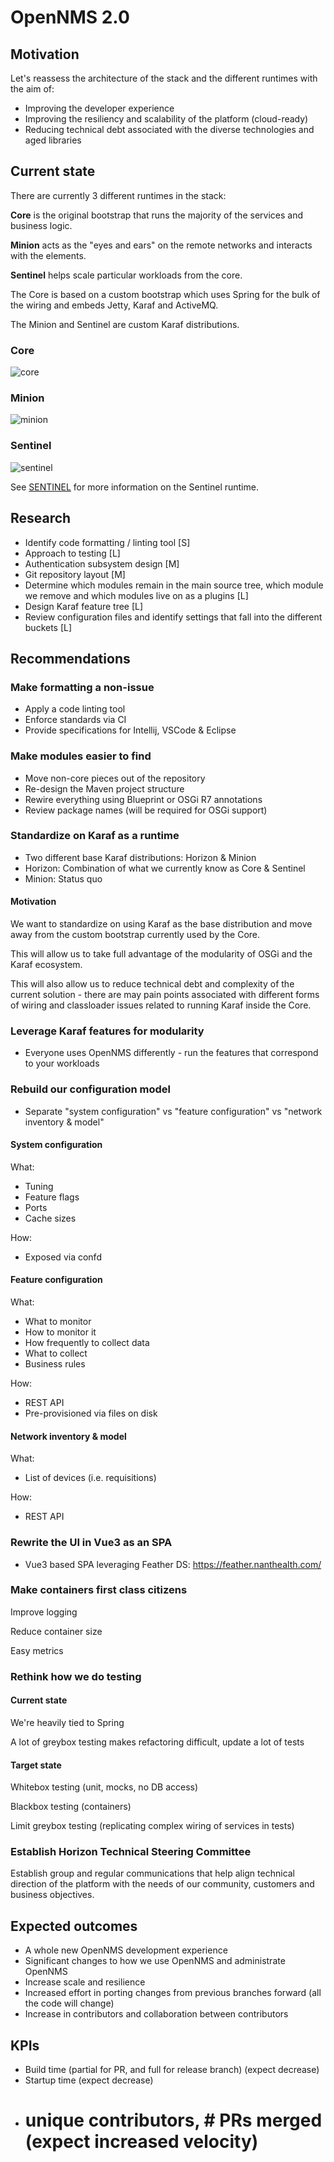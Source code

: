 # OpenNMS 2.0

## Motivation

Let's reassess the architecture of the stack and the different runtimes with the aim of:
* Improving the developer experience
* Improving the resiliency and scalability of the platform (cloud-ready)
* Reducing technical debt associated with the diverse technologies and aged libraries

## Current state

There are currently 3 different runtimes in the stack:

**Core** is the original bootstrap that runs the majority of the services and business logic.

**Minion** acts as the "eyes and ears" on the remote networks and interacts with the elements.

**Sentinel** helps scale particular workloads from the core.

The Core is based on a custom bootstrap which uses Spring for the bulk of the wiring and embeds Jetty, Karaf and ActiveMQ.

The Minion and Sentinel are custom Karaf distributions.

### Core

![core](images/core_runtime_arch.png)

### Minion

![minion](images/minion_runtime_arch.png)

### Sentinel

![sentinel](images/sentinel_runtime_arch.png)

See [SENTINEL](SENTINEL.md) for more information on the Sentinel runtime.

## Research

* Identify code formatting / linting tool [S]
* Approach to testing [L]
* Authentication subsystem design [M]
* Git repository layout [M]
* Determine which modules remain in the main source tree, which module we remove and which modules live on as a plugins [L]
* Design Karaf feature tree [L]
* Review configuration files and identify settings that fall into the different buckets [L]

## Recommendations

### Make formatting a non-issue

* Apply a code linting tool
* Enforce standards via CI
* Provide specifications for Intellij, VSCode & Eclipse

### Make modules easier to find

* Move non-core pieces out of the repository
* Re-design the Maven project structure
* Rewire everything using Blueprint or OSGi R7 annotations
* Review package names (will be required for OSGi support)

### Standardize on Karaf as a runtime

* Two different base Karaf distributions: Horizon & Minion
* Horizon: Combination of what we currently know as Core & Sentinel
* Minion: Status quo

#### Motivation

We want to standardize on using Karaf as the base distribution and move away from the custom bootstrap currently used by the Core.

This will allow us to take full advantage of the modularity of OSGi and the Karaf ecosystem.

This will also allow us to reduce technical debt and complexity of the current solution - there are may pain points associated with different forms of wiring and classloader issues related to running Karaf inside the Core.

### Leverage Karaf features for modularity

* Everyone uses OpenNMS differently - run the features that correspond to your workloads

### Rebuild our configuration model

* Separate "system configuration" vs "feature configuration" vs "network inventory & model"

#### System configuration

What:
 * Tuning
 * Feature flags
 * Ports
 * Cache sizes

How:
 * Exposed via confd

#### Feature configuration

What:
* What to monitor
* How to monitor it
* How frequently to collect data
* What to collect
* Business rules

How:
* REST API
* Pre-provisioned via files on disk

#### Network inventory & model

What:
* List of devices (i.e. requisitions)

How:
* REST API

### Rewrite the UI in Vue3 as an SPA

* Vue3 based SPA leveraging Feather DS: https://feather.nanthealth.com/

### Make containers first class citizens

Improve logging

Reduce container size

Easy metrics

### Rethink how we do testing

#### Current state

We're heavily tied to Spring

A lot of greybox testing makes refactoring difficult, update a lot of tests

#### Target state

Whitebox testing (unit, mocks, no DB access)

Blackbox testing (containers)

Limit greybox testing (replicating complex wiring of services in tests)

### Establish Horizon Technical Steering Committee

Establish group and regular communications that help align technical direction of the platform with the needs of our community, customers and business objectives.

## Expected outcomes

* A whole new OpenNMS development experience
* Significant changes to how we use OpenNMS and administrate OpenNMS
* Increase scale and resilience
* Increased effort in porting changes from previous branches forward (all the code will change)
* Increase in contributors and collaboration between contributors

## KPIs

* Build time (partial for PR, and full for release branch) (expect decrease)
* Startup time (expect decrease)
* # unique contributors, # PRs merged (expect increased velocity)

